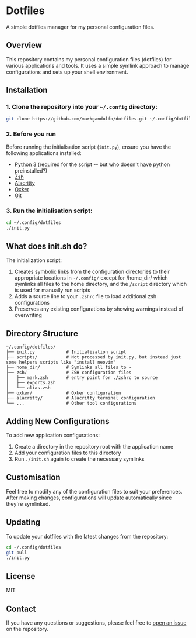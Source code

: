 # Dotfiles

A simple dotfiles manager for my personal configuration files.

## Overview

This repository contains my personal configuration files (dotfiles) for various applications and tools. It uses a simple symlink approach to manage configurations and sets up your shell environment.

## Installation

### 1. Clone the repository into your `~/.config` directory:

```bash
git clone https://github.com/markgandolfo/dotfiles.git ~/.config/dotfiles
```

### 2. Before you run

Before running the initialisation script (`init.py`), ensure you have the following applications installed:
- [Python 3](https://www.python.org/) (required for the script -- but who doesn't have python preinstalled?)
- [Zsh](https://www.zsh.org/)
- [Alacritty](https://github.com/alacritty/alacritty/)
- [Oxker](https://github.com/mrjackwills/oxker)
- [Git](https://git-scm.com/)

### 3. Run the initialisation script:

```bash
cd ~/.config/dotfiles
./init.py
```

## What does init.sh do?

The initialization script:

1. Creates symbolic links from the configuration directories to their appropriate locations in `~/.config/` except for /home_dir/ which symlinks all files to the home directory, and the `/script` directory which is used for manually run scripts
2. Adds a source line to your `.zshrc` file to load additional zsh configurations
3. Preserves any existing configurations by showing warnings instead of overwriting

## Directory Structure

```
~/.config/dotfiles/
├── init.py            # Initialization script
├── scripts/           # Not processed by init.py, but instead just some helpers scripts like "install neovim"
├── home_dir/          # Symlinks all files to ~
├── zsh/               # ZSH configuration files
│   ├── mark.zsh       # entry point for ./zshrc to source
│   ├── exports.zsh
│   └── alias.zsh
├── oxker/             # Oxker configuration
├── alacritty/         # Alacritty terminal configuration
└── ...                # Other tool configurations
```

## Adding New Configurations

To add new application configurations:

1. Create a directory in the repository root with the application name
2. Add your configuration files to this directory
3. Run `./init.sh` again to create the necessary symlinks

## Customisation

Feel free to modify any of the configuration files to suit your preferences. After making changes, configurations will update automatically since they're symlinked.

## Updating

To update your dotfiles with the latest changes from the repository:

```bash
cd ~/.config/dotfiles
git pull
./init.py
```

## License

MIT

## Contact

If you have any questions or suggestions, please feel free to [open an issue](https://github.com/markgandolfo/dotfiles/issues) on the repository.
